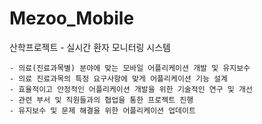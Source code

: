 # Mezoo_Mobile
산학프로젝트 - 실시간 환자 모니터링 시스템
```
- 의료(진료과목별) 분야에 맞는 모바일 어플리케이션 개발 및 유지보수
- 의료 진료과목의 특정 요구사항에 맞게 어플리케이션 기능 설계
- 효율적이고 안정적인 어플리케이션 개발을 위한 기술적인 연구 및 개선
- 관련 부서 및 직원들과의 협업을 통한 프로젝트 진행
- 유지보수 및 문제 해결을 위한 어플리케이션 업데이트
```
